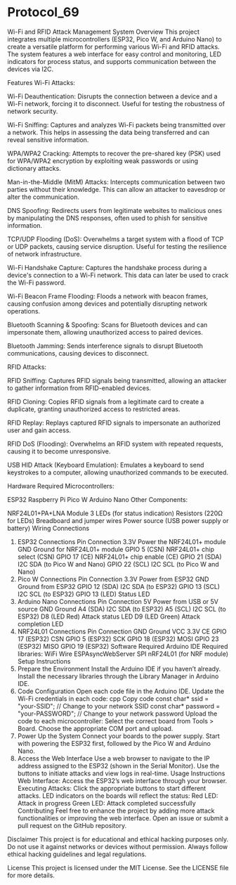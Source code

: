 # Protocol_69
Wi-Fi and RFID Attack Management System
Overview
This project integrates multiple microcontrollers (ESP32, Pico W, and Arduino Nano) to create a versatile platform for performing various Wi-Fi and RFID attacks. The system features a web interface for easy control and monitoring, LED indicators for process status, and supports communication between the devices via I2C.

Features
Wi-Fi Attacks:

Wi-Fi Deauthentication: Disrupts the connection between a device and a Wi-Fi network, forcing it to disconnect. Useful for testing the robustness of network security.

Wi-Fi Sniffing: Captures and analyzes Wi-Fi packets being transmitted over a network. This helps in assessing the data being transferred and can reveal sensitive information.

WPA/WPA2 Cracking: Attempts to recover the pre-shared key (PSK) used for WPA/WPA2 encryption by exploiting weak passwords or using dictionary attacks.

Man-in-the-Middle (MitM) Attacks: Intercepts communication between two parties without their knowledge. This can allow an attacker to eavesdrop or alter the communication.

DNS Spoofing: Redirects users from legitimate websites to malicious ones by manipulating the DNS responses, often used to phish for sensitive information.

TCP/UDP Flooding (DoS): Overwhelms a target system with a flood of TCP or UDP packets, causing service disruption. Useful for testing the resilience of network infrastructure.

Wi-Fi Handshake Capture: Captures the handshake process during a device's connection to a Wi-Fi network. This data can later be used to crack the Wi-Fi password.

Wi-Fi Beacon Frame Flooding: Floods a network with beacon frames, causing confusion among devices and potentially disrupting network operations.

Bluetooth Scanning & Spoofing: Scans for Bluetooth devices and can impersonate them, allowing unauthorized access to paired devices.

Bluetooth Jamming: Sends interference signals to disrupt Bluetooth communications, causing devices to disconnect.

RFID Attacks:

RFID Sniffing: Captures RFID signals being transmitted, allowing an attacker to gather information from RFID-enabled devices.

RFID Cloning: Copies RFID signals from a legitimate card to create a duplicate, granting unauthorized access to restricted areas.

RFID Replay: Replays captured RFID signals to impersonate an authorized user and gain access.

RFID DoS (Flooding): Overwhelms an RFID system with repeated requests, causing it to become unresponsive.

USB HID Attack (Keyboard Emulation): Emulates a keyboard to send keystrokes to a computer, allowing unauthorized commands to be executed.

Hardware Required
Microcontrollers:

ESP32
Raspberry Pi Pico W
Arduino Nano
Other Components:

NRF24L01+PA+LNA Module
3 LEDs (for status indication)
Resistors (220Ω for LEDs)
Breadboard and jumper wires
Power source (USB power supply or battery)
Wiring Connections
1. ESP32 Connections
Pin	Connection
3.3V	Power the NRF24L01+ module
GND	Ground for NRF24L01+ module
GPIO 5 (CSN)	NRF24L01+ chip select (CSN)
GPIO 17 (CE)	NRF24L01+ chip enable (CE)
GPIO 21 (SDA)	I2C SDA (to Pico W and Nano)
GPIO 22 (SCL)	I2C SCL (to Pico W and Nano)
2. Pico W Connections
Pin	Connection
3.3V	Power from ESP32
GND	Ground from ESP32
GPIO 12 (SDA)	I2C SDA (to ESP32)
GPIO 13 (SCL)	I2C SCL (to ESP32)
GPIO 13 (LED)	Status LED
3. Arduino Nano Connections
Pin	Connection
5V	Power from USB or 5V source
GND	Ground
A4 (SDA)	I2C SDA (to ESP32)
A5 (SCL)	I2C SCL (to ESP32)
D8 (LED Red)	Attack status LED
D9 (LED Green)	Attack completion LED
4. NRF24L01 Connections
Pin	Connection
GND	Ground
VCC	3.3V
CE	GPIO 17 (ESP32)
CSN	GPIO 5 (ESP32)
SCK	GPIO 18 (ESP32)
MOSI	GPIO 23 (ESP32)
MISO	GPIO 19 (ESP32)
Software Required
Arduino IDE
Required libraries:
WiFi
Wire
ESPAsyncWebServer
SPI
nRF24L01 (for NRF module)
Setup Instructions
1. Prepare the Environment
Install the Arduino IDE if you haven’t already.
Install the necessary libraries through the Library Manager in Arduino IDE.
2. Code Configuration
Open each code file in the Arduino IDE.
Update the Wi-Fi credentials in each code:
cpp
Copy code
const char* ssid = "your-SSID"; // Change to your network SSID
const char* password = "your-PASSWORD"; // Change to your network password
Upload the code to each microcontroller:
Select the correct board from Tools > Board.
Choose the appropriate COM port and upload.
3. Power Up the System
Connect your boards to the power supply.
Start with powering the ESP32 first, followed by the Pico W and Arduino Nano.
4. Access the Web Interface
Use a web browser to navigate to the IP address assigned to the ESP32 (shown in the Serial Monitor).
Use the buttons to initiate attacks and view logs in real-time.
Usage Instructions
Web Interface: Access the ESP32’s web interface through your browser.
Executing Attacks: Click the appropriate buttons to start different attacks. LED indicators on the boards will reflect the status:
Red LED: Attack in progress
Green LED: Attack completed successfully
Contributing
Feel free to enhance the project by adding more attack functionalities or improving the web interface. Open an issue or submit a pull request on the GitHub repository.

Disclaimer
This project is for educational and ethical hacking purposes only. Do not use it against networks or devices without permission. Always follow ethical hacking guidelines and legal regulations.

License
This project is licensed under the MIT License. See the LICENSE file for more details.

